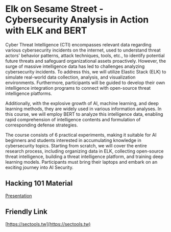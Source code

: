 # Elk on Sesame Street - Cybersecurity Analysis in Action with ELK and BERT



Cyber Threat Intelligence (CTI) encompasses relevant data regarding various cybersecurity incidents on the internet, used to understand threat actors' behavior patterns, attack techniques, tools, etc., to identify potential future threats and safeguard organizational assets proactively. However, the surge of massive intelligence data has led to challenges analyzing cybersecurity incidents. To address this, we will utilize Elastic Stack (ELK) to simulate real-world data collection, analysis, and visualization environments. Furthermore, participants will be guided to develop their own intelligence integration programs to connect with open-source threat intelligence platforms.

Additionally, with the explosive growth of AI, machine learning, and deep learning methods, they are widely used in various information analyses. In this course, we will employ BERT to analyze this intelligence data, enabling rapid comprehension of intelligence contents and formulation of corresponding defense strategies.

The course consists of 6 practical experiments, making it suitable for AI beginners and students interested in accumulating knowledge in cybersecurity topics. Starting from scratch, we will cover the entire research process, including organizing data in ELK, collecting open-source threat intelligence, building a threat intelligence platform, and training deep learning models. Participants must bring their laptops and embark on an exciting journey into AI Security.

## Hacking 101 Material

[Presentation](https://hitcon.org/2023/CMT/slide/%E9%BA%8B%E9%B9%BF%E5%9C%A8%E8%8A%9D%E9%BA%BB%E8%A1%97%20-%20ELK%20x%20BERT%20%E8%B3%87%E5%AE%89%E5%88%86%E6%9E%90%E5%AF%A6%E6%88%B0.pdf)

## Friendly Link 

[https://sectools.tw](https://sectools.tw)
